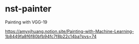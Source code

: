 # nst-painter
Painting with VGG-19

https://amyxjhuang.notion.site/Painting-with-Machine-Learning-1b8449fa8f6f80bfb94fc7f8b22c14ba?pvs=74
